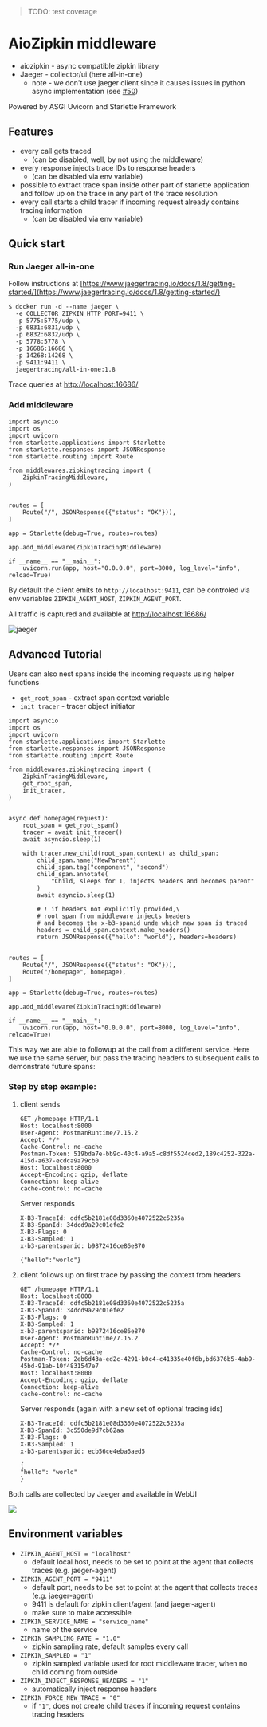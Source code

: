 > TODO: test coverage

# AioZipkin middleware

- aiozipkin - async compatible zipkin library
- Jaeger - collector/ui (here all-in-one)
  - note - we don't use jaeger client since it causes issues in python async implementation (see [#50](https://github.com/jaegertracing/jaeger-client-python/issues/50))

Powered by ASGI Uvicorn and Starlette Framework

## Features
- every call gets traced 
    - (can be disabled, well, by not using the middleware)
- every response injects trace IDs to response headers 
    - (can be disabled via env variable)
- possible to extract trace span inside other part of starlette application and follow up on the trace in any part of the trace resolution
- every call starts a child tracer if incoming request already contains tracing information 
    - (can be disabled via env variable)

## Quick start

### Run Jaeger all-in-one

Follow instructions at [https://www.jaegertracing.io/docs/1.8/getting-started/](https://www.jaegertracing.io/docs/1.8/getting-started/)

```
$ docker run -d --name jaeger \
  -e COLLECTOR_ZIPKIN_HTTP_PORT=9411 \
  -p 5775:5775/udp \
  -p 6831:6831/udp \
  -p 6832:6832/udp \
  -p 5778:5778 \
  -p 16686:16686 \
  -p 14268:14268 \
  -p 9411:9411 \
  jaegertracing/all-in-one:1.8
```

Trace queries at [http://localhost:16686/](http://localhost:16686/)

### Add middleware

```
import asyncio
import os
import uvicorn
from starlette.applications import Starlette
from starlette.responses import JSONResponse
from starlette.routing import Route

from middlewares.zipkingtracing import (
    ZipkinTracingMiddleware,
)


routes = [
    Route("/", JSONResponse({"status": "OK"})),
]

app = Starlette(debug=True, routes=routes)

app.add_middleware(ZipkinTracingMiddleware)

if __name__ == "__main__":
    uvicorn.run(app, host="0.0.0.0", port=8000, log_level="info", reload=True)
```

By default the client emits to `http://localhost:9411`, can be controled via env variables `ZIPKIN_AGENT_HOST`, `ZIPKIN_AGENT_PORT`.

All traffic is captured and available at [http://localhost:16686/](http://localhost:16686/)

![jaeger](jaeger.PNG)

## Advanced Tutorial

Users can also nest spans inside the incoming requests using helper functions

- `get_root_span` - extract span context variable
- `init_tracer` - tracer object initiator

```
import asyncio
import os
import uvicorn
from starlette.applications import Starlette
from starlette.responses import JSONResponse
from starlette.routing import Route

from middlewares.zipkingtracing import (
    ZipkinTracingMiddleware,
    get_root_span,
    init_tracer,
)


async def homepage(request):
    root_span = get_root_span()
    tracer = await init_tracer()
    await asyncio.sleep(1)

    with tracer.new_child(root_span.context) as child_span:
        child_span.name("NewParent")
        child_span.tag("component", "second")
        child_span.annotate(
            "Child, sleeps for 1, injects headers and becomes parent"
        )
        await asyncio.sleep(1)

        # ! if headers not explicitly provided,\
        # root span from middleware injects headers
        # and becomes the x-b3-spanid unde which new span is traced
        headers = child_span.context.make_headers()
        return JSONResponse({"hello": "world"}, headers=headers)


routes = [
    Route("/", JSONResponse({"status": "OK"})),
    Route("/homepage", homepage),
]

app = Starlette(debug=True, routes=routes)

app.add_middleware(ZipkinTracingMiddleware)

if __name__ == "__main__":
    uvicorn.run(app, host="0.0.0.0", port=8000, log_level="info", reload=True)
```

This way we are able to followup at the call from a different service. Here we use the same server, but pass the tracing headers to subsequent calls to demonstrate future spans:

### Step by step example:

1. client sends

   ```
   GET /homepage HTTP/1.1
   Host: localhost:8000
   User-Agent: PostmanRuntime/7.15.2
   Accept: */*
   Cache-Control: no-cache
   Postman-Token: 519bda7e-bb9c-40c4-a9a5-c8df5524ced2,189c4252-322a-415d-a637-ecdca9a79cb0
   Host: localhost:8000
   Accept-Encoding: gzip, deflate
   Connection: keep-alive
   cache-control: no-cache
   ```

   Server responds

   ```
   X-B3-TraceId: ddfc5b2181e08d3360e4072522c5235a
   X-B3-SpanId: 34dcd9a29c01efe2
   X-B3-Flags: 0
   X-B3-Sampled: 1
   x-b3-parentspanid: b9872416ce86e870

   {"hello":"world"}
   ```

2. client follows up on first trace by passing the context from headers

   ```
   GET /homepage HTTP/1.1
   Host: localhost:8000
   X-B3-TraceId: ddfc5b2181e08d3360e4072522c5235a
   X-B3-SpanId: 34dcd9a29c01efe2
   X-B3-Flags: 0
   X-B3-Sampled: 1
   x-b3-parentspanid: b9872416ce86e870
   User-Agent: PostmanRuntime/7.15.2
   Accept: */*
   Cache-Control: no-cache
   Postman-Token: 2eb6d43a-ed2c-4291-b0c4-c41335e40f6b,bd6376b5-4ab9-45bd-91ab-10f4831547e7
   Host: localhost:8000
   Accept-Encoding: gzip, deflate
   Connection: keep-alive
   cache-control: no-cache
   ```

   Server responds (again with a new set of optional tracing ids)

   ```
   X-B3-TraceId: ddfc5b2181e08d3360e4072522c5235a
   X-B3-SpanId: 3c550de9d7cb62aa
   X-B3-Flags: 0
   X-B3-Sampled: 1
   x-b3-parentspanid: ecb56ce4eba6aed5

   {
   "hello": "world"
   }
   ```

Both calls are collected by Jaeger and available in WebUI

![](step_by_step.PNG)

## Environment variables

- `ZIPKIN_AGENT_HOST = "localhost"`
  - default local host, needs to be set to point at the agent that collects traces (e.g. jaeger-agent)
- `ZIPKIN_AGENT_PORT = "9411"`
  - default port, needs to be set to point at the agent that collects traces (e.g. jaeger-agent)
  - 9411 is default for zipkin client/agent (and jaeger-agent)
  - make sure to make accessible
- `ZIPKIN_SERVICE_NAME = "service_name"`
  - name of the service
- `ZIPKIN_SAMPLING_RATE = "1.0"`
  - zipkin sampling rate, default samples every call
- `ZIPKIN_SAMPLED = "1"`
  - zipkin sampled variable used for root middleware tracer, when no child coming from outside
- `ZIPKIN_INJECT_RESPONSE_HEADERS = "1"`
    - automatically inject response headers 
- `ZIPKIN_FORCE_NEW_TRACE = "0"`
    - if `"1"`, does not create child traces if incoming request contains tracing headers